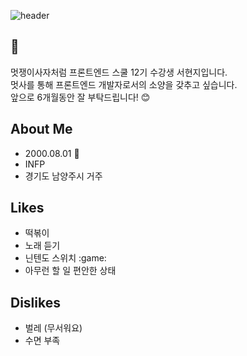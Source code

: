 ![header](https://capsule-render.vercel.app/api?type=waving&color=auto&height=300&section=header&text=About%20Me!&fontSize=90)

## :lion:

멋쟁이사자처럼 프론트엔드 스쿨 12기 수강생 서현지입니다.<br />
멋사를 통해 프론트엔드 개발자로서의 소양을 갖추고 싶습니다.<br />
앞으로 6개월동안 잘 부탁드립니다! :blush:

## About Me

- 2000.08.01 :birthday:
- INFP
- 경기도 남양주시 거주

## Likes

- 떡볶이
- 노래 듣기
- 닌텐도 스위치 :game:
- 아무런 할 일 편안한 상태

## Dislikes

- 벌레 (무서워요)
- 수면 부족
